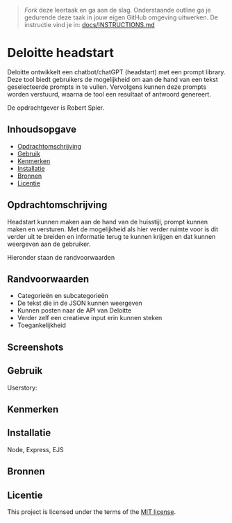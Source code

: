 > _Fork_ deze leertaak en ga aan de slag. Onderstaande outline ga je gedurende deze taak in jouw eigen GitHub omgeving uitwerken. De instructie vind je in: [docs/INSTRUCTIONS.md](docs/INSTRUCTIONS.md)

# Deloitte headstart
<!-- Geef je project een titel en schrijf in één zin wat het is -->

Deloitte ontwikkelt een chatbot/chatGPT (headstart) met een prompt library. Deze tool biedt gebruikers de mogelijkheid om aan de hand van een tekst geselecteerde prompts in te vullen. Vervolgens kunnen deze prompts worden verstuurd, waarna de tool een resultaat of antwoord genereert.

De opdrachtgever is Robert Spier.

## Inhoudsopgave

  * [Opdrachtomschrijving](#beschrijving)
  * [Gebruik](#gebruik)
  * [Kenmerken](#kenmerken)
  * [Installatie](#installatie)
  * [Bronnen](#bronnen)
  * [Licentie](#licentie)

## Opdrachtomschrijving 
<!-- Bij Beschrijving staat kort beschreven wat voor project het is en wat je hebt gemaakt -->
<!-- Voeg een mooie poster visual toe 📸 -->
<!-- Voeg een link toe naar Github Pages 🌐-->

Headstart kunnen maken aan de hand van de huisstijl, prompt kunnen maken en versturen. Met de mogelijkheid als hier verder ruimte voor is dit verder uit te breiden en informatie terug te kunnen krijgen en dat kunnen weergeven aan de gebruiker.

Hieronder staan de randvoorwaarden

## Randvoorwaarden
* Categorieën en subcategorieën
* De tekst die in de JSON kunnen weergeven
* Kunnen posten naar de API van Deloitte
* Verder zelf een creatieve input erin kunnen steken
* Toegankelijkheid

## Screenshots

## Gebruik
Userstory: 
<!-- Bij Gebruik staat de user story, hoe het werkt en wat je er mee kan. -->

## Kenmerken
<!-- Bij Kenmerken staat welke technieken zijn gebruikt en hoe. Wat is de HTML structuur? Wat zijn de belangrijkste dingen in CSS? Wat is er met JS gedaan en hoe? Misschien heb je iets met NodeJS gedaan, of heb je een framwork of library gebruikt? -->

## Installatie
<!-- Bij Instalatie staat hoe een andere developer aan jouw repo kan werken -->
Node, Express, EJS

## Bronnen

## Licentie

This project is licensed under the terms of the [MIT license](./LICENSE).

